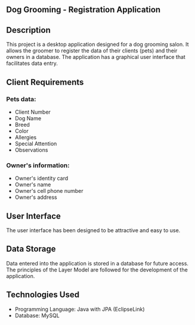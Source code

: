 ## Dog Grooming - Registration Application

## Description
This project is a desktop application designed for a dog grooming salon. It allows the groomer to register the data of their clients (pets) and their owners in a database. The application has a graphical user interface that facilitates data entry.

## Client Requirements
### Pets data:
- Client Number
- Dog Name
- Breed
- Color
- Allergies
- Special Attention
- Observations

### Owner's information:
- Owner's identity card
- Owner's name
- Owner's cell phone number
- Owner's address

## User Interface
The user interface has been designed to be attractive and easy to use.

## Data Storage
Data entered into the application is stored in a database for future access. The principles of the Layer Model are followed for the development of the application.

## Technologies Used
- Programming Language: Java with JPA (EclipseLink)
- Database: MySQL
